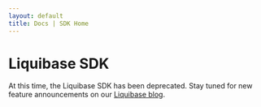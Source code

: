 ```yaml
---
layout: default
title: Docs | SDK Home 
---
```


# Liquibase SDK

At this time, the Liquibase SDK has been deprecated. Stay tuned for new feature announcements on our [Liquibase blog](http://www.liquibase.org/blog/).
